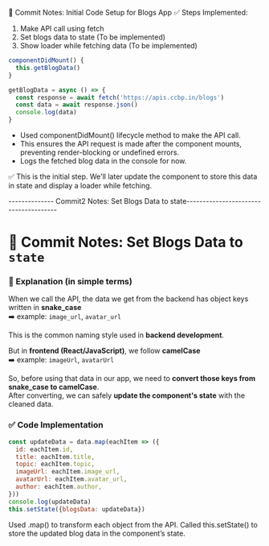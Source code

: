 📝 Commit Notes: Initial Code Setup for Blogs App
✅ Steps Implemented:

1. Make API call using fetch
2. Set blogs data to state (To be implemented)
3. Show loader while fetching data (To be implemented)

```js
componentDidMount() {
  this.getBlogData()
}

getBlogData = async () => {
  const response = await fetch('https://apis.ccbp.in/blogs')
  const data = await response.json()
  console.log(data)
}

```
* Used componentDidMount() lifecycle method to make the API call.
* This ensures the API request is made after the component mounts, preventing render-blocking or undefined errors.
* Logs the fetched blog data in the console for now.

✅ This is the initial step. We'll later update the component to store this data in state and display a loader while fetching.

-------------- Commit2 Notes: Set Blogs Data to state--------------------------------------

# 📝 Commit Notes: Set Blogs Data to `state`

### 🧠 Explanation (in simple terms)

When we call the API, the data we get from the backend has object keys written in **snake_case**  
➡️ example: `image_url`, `avatar_url`

This is the common naming style used in **backend development**.

But in **frontend (React/JavaScript)**, we follow **camelCase**  
➡️ example: `imageUrl`, `avatarUrl`

So, before using that data in our app, we need to **convert those keys from snake_case to camelCase**.  
After converting, we can safely **update the component's state** with the cleaned data.


### ✅ Code Implementation

```js
const updateData = data.map(eachItem => ({
  id: eachItem.id,
  title: eachItem.title,
  topic: eachItem.topic,
  imageUrl: eachItem.image_url,
  avatarUrl: eachItem.avatar_url,
  author: eachItem.author,
}))
console.log(updateData)
this.setState({blogsData: updateData})
```
Used .map() to transform each object from the API.
Called this.setState() to store the updated blog data in the component’s state.
